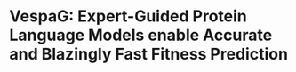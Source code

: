 # VespaG: Expert-Guided Protein Language Models enable Accurate and Blazingly Fast Fitness Prediction
